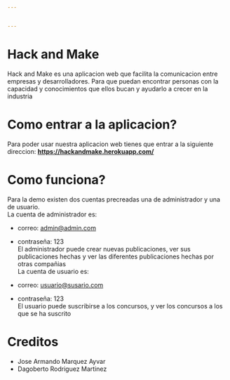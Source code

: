 ```yaml
---


---
```


<h1 id="hack-and-make">Hack and Make</h1>
<p>Hack and Make es una aplicacion web que facilita la comunicacion entre empresas y desarrolladores. Para que puedan encontrar  personas con la capacidad y conocimientos que ellos bucan y ayudarlo a crecer en la industria</p>
<h1 id="como-entrar-a-la-aplicacion">Como entrar a la aplicacion?</h1>
<p>Para poder usar nuestra aplicacion web tienes que entrar a la siguiente direccion: <strong><a href="https://hackandmake.herokuapp.com/">https://hackandmake.herokuapp.com/</a></strong></p>
<h1 id="como-funciona">Como funciona?</h1>
<p>Para la demo existen dos cuentas precreadas una de administrador y una de usuario.<br>
La cuenta de administrador es:</p>
<ul>
<li>
<p>correo: <a href="mailto:admin@admin.com">admin@admin.com</a></p>
</li>
<li>
<p>contraseña: 123<br>
El administrador puede crear nuevas publicaciones, ver sus publicaciones hechas y ver las diferentes publicaciones hechas por otras compañias<br>
La cuenta de usuario es:</p>
</li>
<li>
<p>correo: <a href="mailto:usuario@susario.com">usuario@susario.com</a></p>
</li>
<li>
<p>contraseña: 123<br>
El usuario puede suscribirse a los concursos, y ver los concursos a los que se ha suscrito</p>
</li>
</ul>
<h1 id="creditos">Creditos</h1>
<ul>
<li>Jose Armando Marquez Ayvar</li>
<li>Dagoberto Rodriguez Martinez</li>
</ul>

